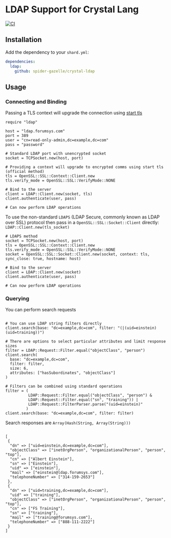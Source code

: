 # LDAP Support for Crystal Lang

[![CI](https://github.com/spider-gazelle/crystal-ldap/actions/workflows/ci.yml/badge.svg)](https://github.com/spider-gazelle/crystal-ldap/actions/workflows/ci.yml)

## Installation

Add the dependency to your `shard.yml`:

   ```yaml
   dependencies:
     ldap:
       github: spider-gazelle/crystal-ldap
   ```

## Usage

### Connecting and Binding

Passing a TLS context will upgrade the connection using [start tls](https://en.wikipedia.org/wiki/Lightweight_Directory_Access_Protocol#StartTLS)

```crystal
require "ldap"

host = "ldap.forumsys.com"
port = 389
user = "cn=read-only-admin,dc=example,dc=com"
pass = "password"

# Standard LDAP port with unencrypted socket
socket = TCPSocket.new(host, port)

# Providing a context will upgrade to encrypted comms using start tls (official method)
tls = OpenSSL::SSL::Context::Client.new
tls.verify_mode = OpenSSL::SSL::VerifyMode::NONE

# Bind to the server
client = LDAP::Client.new(socket, tls)
client.authenticate(user, pass)

# Can now perform LDAP operations
```

To use the non-standard `LDAPS` (LDAP Secure, commonly known as LDAP over SSL) protocol then pass in a `OpenSSL::SSL::Socket::Client` directly: `LDAP::Client.new(tls_socket)`

```crystal
# LDAPS method
socket = TCPSocket.new(host, port)
tls = OpenSSL::SSL::Context::Client.new
tls.verify_mode = OpenSSL::SSL::VerifyMode::NONE
socket = OpenSSL::SSL::Socket::Client.new(socket, context: tls, sync_close: true, hostname: host)

# Bind to the server
client = LDAP::Client.new(socket)
client.authenticate(user, pass)

# Can now perform LDAP operations
```


### Querying

You can perform search requests

```crystal

# You can use LDAP string filters directly
client.search(base: "dc=example,dc=com", filter: "(|(uid=einstein)(uid=training))")

# There are options to select particular attributes and limit response sizes
filter = LDAP::Request::Filter.equal("objectClass", "person")
client.search(
  base: "dc=example,dc=com",
  filter: filter,
  size: 6,
  attributes: ["hasSubordinates", "objectClass"]
)

# Filters can be combined using standard operations
filter = (
          LDAP::Request::Filter.equal("objectClass", "person") &
          LDAP::Request::Filter.equal("sn", "training")) |
          LDAP::Request::FilterParser.parse("(uid=einstein)"
         )
client.search(base: "dc=example,dc=com", filter: filter)

```

Search responses are `Array(Hash(String, Array(String)))`

```crystal

[
 {
  "dn" => ["uid=einstein,dc=example,dc=com"],
  "objectClass" => ["inetOrgPerson", "organizationalPerson", "person", "top"],
  "cn" => ["Albert Einstein"],
  "sn" => ["Einstein"],
  "uid" => ["einstein"],
  "mail" => ["einstein@ldap.forumsys.com"],
  "telephoneNumber" => ["314-159-2653"]
 },
 {
  "dn" => ["uid=training,dc=example,dc=com"],
  "uid" => ["training"],
  "objectClass" => ["inetOrgPerson", "organizationalPerson", "person", "top"],
  "cn" => ["FS Training"],
  "sn" => ["training"],
  "mail" => ["training@forumsys.com"],
  "telephoneNumber" => ["888-111-2222"]
 }
]

```

